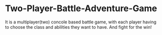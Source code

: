 # Two-Player-Battle-Adventure-Game
It is a multiplayer(two) concole based battle game, with each player having to choose the class and abilities they want to have. And fight for the win!
